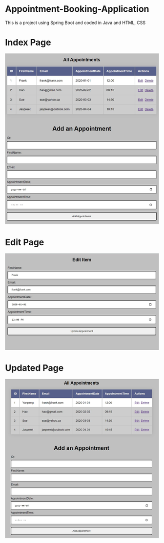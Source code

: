 # Appointment-Booking-Application

This is a project using Spring Boot and coded in Java and HTML, CSS

# Index Page

![](images/index.jpg)

# Edit Page

![](images/edit.jpg)

# Updated Page

![](images/edited.jpg)
